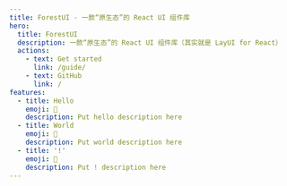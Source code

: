 ```yaml
---
title: ForestUI - 一款“原生态”的 React UI 组件库
hero:
  title: ForestUI
  description: 一款“原生态”的 React UI 组件库（其实就是 LayUI for React）
  actions:
    - text: Get started
      link: /guide/
    - text: GitHub
      link: /
features:
  - title: Hello
    emoji: 💎
    description: Put hello description here
  - title: World
    emoji: 🌈
    description: Put world description here
  - title: '!'
    emoji: 🚀
    description: Put ! description here
---
```

